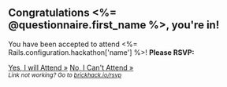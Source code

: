 ## Congratulations <%= @questionnaire.first_name %>, you're in!

You have been accepted to attend <%= Rails.configuration.hackathon['name'] %>! **Please RSVP:**

<p>
  <a href="https://brickhack.io/rsvp/accept" class="button" target="_blank">Yes, I will Attend &raquo;</a>
  <a href="https://brickhack.io/rsvp/deny" class="button" target="_blank">No, I Can't Attend &raquo;</a>
  <br>
  <small><i>Link not working? Go to <a href="https://brickhack.io/rsvp">brickhack.io/rsvp</a></i></small>
</p>
